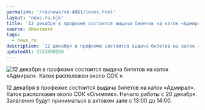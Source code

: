```yaml
---
permalink: '/ru/news/vk-4861/index.html'
layout: 'news.ru.njk'
title: '12 декабря в профкоме состоится выдача билетов на каток «Адмирал»'
source: ВКонтакте
tags:
  - news_ru
description: '12 декабря в профкоме состоится выдача билетов на каток «Адмирал»'
updatedAt: 1513000260
---
```

![12 декабря в профкоме состоится выдача билетов на каток «Адмирал». Каток расположен около СОК «](https://sun9-4.userapi.com/impf/HfolnhAnROLVm2QZzx_wLI5P698e7rTL1Wbjgg/HoKX1ejzW08.jpg?size=1280x853&quality=96&sign=bfb50fe7bc36cd0379fd08cc5e2cb478&c_uniq_tag=R76Rriv1WQxa04Kk_9L42tAAPMg6zC3WFRGTxs0wIzo&type=album)

12 декабря в профкоме состоится выдача билетов на каток «Адмирал». Каток расположен около СОК «Олимпик». Начало работы с 20 декабря. Заявления будут приниматься в актовом зале с 13:00 до 14:00.
